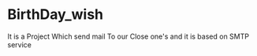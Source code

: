 # BirthDay_wish
It is a Project Which send mail To our Close one's  and it is based on SMTP service
